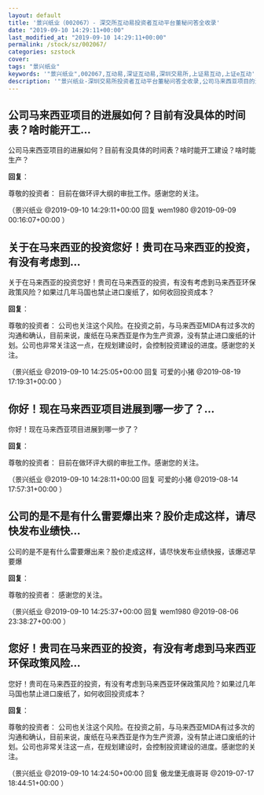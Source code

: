 ```yaml
---
layout: default
title: '景兴纸业（002067）- 深交所互动易投资者互动平台董秘问答全收录'
date: "2019-09-10 14:29:11+00:00"
last_modified_at: "2019-09-10 14:29:11+00:00"
permalink: /stock/sz/002067/
categories: szstock
cover: 
tags: "景兴纸业"
keywords: '"景兴纸业",002067,互动易,深证互动易,深圳交易所,上证易互动,上证e互动'
description: '"景兴纸业-深圳交易所投资者互动平台董秘问答全收录,公司马来西亚项目的进展如何？目前有没具体的时间表？啥时能开工建设？啥时能生产？"'
---
```


## 公司马来西亚项目的进展如何？目前有没具体的时间表？啥时能开工...

公司马来西亚项目的进展如何？目前有没具体的时间表？啥时能开工建设？啥时能生产？

**回复**：

尊敬的投资者：
        目前在做环评大纲的审批工作。感谢您的关注。 

（景兴纸业  @2019-09-10 14:29:11+00:00 回复 wem1980  @2019-09-09 00:16:07+00:00 ）

## 关于在马来西亚的投资您好！贵司在马来西亚的投资，有没有考虑到...

关于在马来西亚的投资您好！贵司在马来西亚的投资，有没有考虑到马来西亚环保政策风险？如果过几年马国也禁止进口废纸了，如何收回投资成本？

**回复**：

尊敬的投资者：
         公司也关注这个风险。在投资之前，与马来西亚MIDA有过多次的沟通和确认，目前来说，废纸在马来西亚是作为生产资源，没有禁止进口废纸的计划。公司也非常关注这一点，在规划建设时，会控制投资建设的进度。感谢您的关注。 

（景兴纸业  @2019-09-10 14:25:05+00:00 回复 可爱的小猪  @2019-08-19 17:19:31+00:00 ）

## 你好！现在马来西亚项目进展到哪一步了？...

你好！现在马来西亚项目进展到哪一步了？

**回复**：

尊敬的投资者：
         目前在做环评大纲的审批工作。感谢您的关注。 

（景兴纸业  @2019-09-10 14:28:11+00:00 回复 可爱的小猪  @2019-08-14 17:57:31+00:00 ）

## 公司的是不是有什么雷要爆出来？股价走成这样，请尽快发布业绩快...

公司的是不是有什么雷要爆出来？股价走成这样，请尽快发布业绩快报，该爆迟早要爆

**回复**：

尊敬的投资者：
        感谢您的关注。 

（景兴纸业  @2019-09-10 14:25:37+00:00 回复 wem1980  @2019-08-06 23:38:27+00:00 ）

## 您好！贵司在马来西亚的投资，有没有考虑到马来西亚环保政策风险...

您好！贵司在马来西亚的投资，有没有考虑到马来西亚环保政策风险？如果过几年马国也禁止进口废纸了，如何收回投资成本？

**回复**：

尊敬的投资者：
         公司也关注这个风险。在投资之前，与马来西亚MIDA有过多次的沟通和确认，目前来说，废纸在马来西亚是作为生产资源，没有禁止进口废纸的计划。公司也非常关注这一点，在规划建设时，会控制投资建设的进度。感谢您的关注。 

（景兴纸业  @2019-09-10 14:24:50+00:00 回复 傲龙堡无痕哥哥  @2019-07-17 18:44:51+00:00 ）

